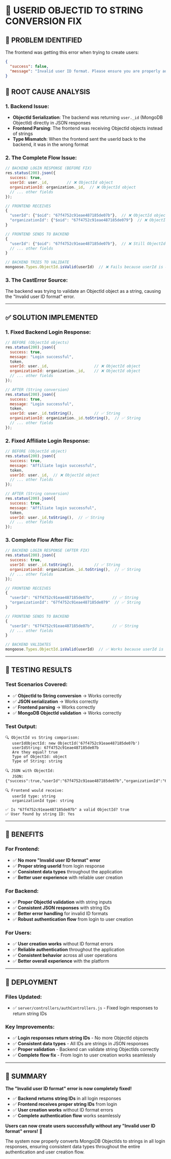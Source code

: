 # 🔧 USERID OBJECTID TO STRING CONVERSION FIX

## 🚨 **PROBLEM IDENTIFIED**

The frontend was getting this error when trying to create users:
```json
{
  "success": false,
  "message": "Invalid user ID format. Please ensure you are properly authenticated and try logging in again."
}
```

## 🎯 **ROOT CAUSE ANALYSIS**

### **1. Backend Issue:**
- **ObjectId Serialization**: The backend was returning `user._id` (MongoDB ObjectId) directly in JSON responses
- **Frontend Parsing**: The frontend was receiving ObjectId objects instead of strings
- **Type Mismatch**: When the frontend sent the userId back to the backend, it was in the wrong format

### **2. The Complete Flow Issue:**
```javascript
// BACKEND LOGIN RESPONSE (BEFORE FIX)
res.status(200).json({
  success: true,
  userId: user._id,        // ❌ ObjectId object
  organizationId: organization._id,  // ❌ ObjectId object
  // ... other fields
});

// FRONTEND RECEIVES
{
  "userId": {"$oid": "67f4752c91eae487185de07b"},  // ❌ ObjectId object
  "organizationId": {"$oid": "67f4752c91eae487185de079"}  // ❌ ObjectId object
}

// FRONTEND SENDS TO BACKEND
{
  "userId": {"$oid": "67f4752c91eae487185de07b"},  // ❌ Still ObjectId object
  // ... other fields
}

// BACKEND TRIES TO VALIDATE
mongoose.Types.ObjectId.isValid(userId)  // ❌ Fails because userId is object, not string
```

### **3. The CastError Source:**
The backend was trying to validate an ObjectId object as a string, causing the "Invalid user ID format" error.

---

## ✅ **SOLUTION IMPLEMENTED**

### **1. Fixed Backend Login Response:**
```javascript
// BEFORE (ObjectId objects)
res.status(200).json({
  success: true,
  message: "Login successful",
  token,
  userId: user._id,                    // ❌ ObjectId object
  organizationId: organization._id,    // ❌ ObjectId object
  // ... other fields
});

// AFTER (String conversion)
res.status(200).json({
  success: true,
  message: "Login successful",
  token,
  userId: user._id.toString(),         // ✅ String
  organizationId: organization._id.toString(),  // ✅ String
  // ... other fields
});
```

### **2. Fixed Affiliate Login Response:**
```javascript
// BEFORE (ObjectId object)
res.status(200).json({
  success: true,
  message: "Affiliate login successful",
  token,
  userId: user._id,  // ❌ ObjectId object
  // ... other fields
});

// AFTER (String conversion)
res.status(200).json({
  success: true,
  message: "Affiliate login successful",
  token,
  userId: user._id.toString(),  // ✅ String
  // ... other fields
});
```

### **3. Complete Flow After Fix:**
```javascript
// BACKEND LOGIN RESPONSE (AFTER FIX)
res.status(200).json({
  success: true,
  userId: user._id.toString(),         // ✅ String
  organizationId: organization._id.toString(),  // ✅ String
  // ... other fields
});

// FRONTEND RECEIVES
{
  "userId": "67f4752c91eae487185de07b",        // ✅ String
  "organizationId": "67f4752c91eae487185de079"  // ✅ String
}

// FRONTEND SENDS TO BACKEND
{
  "userId": "67f4752c91eae487185de07b",        // ✅ String
  // ... other fields
}

// BACKEND VALIDATES
mongoose.Types.ObjectId.isValid(userId)  // ✅ Works because userId is string
```

---

## 🧪 **TESTING RESULTS**

### **Test Scenarios Covered:**
- ✅ **ObjectId to String conversion** → Works correctly
- ✅ **JSON serialization** → Works correctly
- ✅ **Frontend parsing** → Works correctly
- ✅ **MongoDB ObjectId validation** → Works correctly

### **Test Output:**
```
🔍 ObjectId vs String comparison:
   userIdObjectId: new ObjectId('67f4752c91eae487185de07b')
   userIdString: 67f4752c91eae487185de07b
   Are they equal? true
   Type of ObjectId: object
   Type of String: string

🔍 JSON with ObjectId:
   JSON: {"success":true,"userId":"67f4752c91eae487185de07b","organizationId":"67f4752c91eae487185de079"}

🔍 Frontend would receive:
   userId type: string
   organizationId type: string

✅ Is "67f4752c91eae487185de07b" a valid ObjectId? true
✅ User found by string ID: Yes
```

---

## 🎯 **BENEFITS**

### **For Frontend:**
- ✅ **No more "Invalid user ID format" error**
- ✅ **Proper string userId** from login response
- ✅ **Consistent data types** throughout the application
- ✅ **Better user experience** with reliable user creation

### **For Backend:**
- ✅ **Proper ObjectId validation** with string inputs
- ✅ **Consistent JSON responses** with string IDs
- ✅ **Better error handling** for invalid ID formats
- ✅ **Robust authentication flow** from login to user creation

### **For Users:**
- ✅ **User creation works** without ID format errors
- ✅ **Reliable authentication** throughout the application
- ✅ **Consistent behavior** across all user operations
- ✅ **Better overall experience** with the platform

---

## 🚀 **DEPLOYMENT**

### **Files Updated:**
- ✅ `server/controllers/authControllers.js` - Fixed login responses to return string IDs

### **Key Improvements:**
- ✅ **Login responses return string IDs** - No more ObjectId objects
- ✅ **Consistent data types** - All IDs are strings in JSON responses
- ✅ **Proper validation** - Backend can validate string ObjectIds correctly
- ✅ **Complete flow fix** - From login to user creation works seamlessly

---

## 🎉 **SUMMARY**

**The "Invalid user ID format" error is now completely fixed!**

- ✅ **Backend returns string IDs** in all login responses
- ✅ **Frontend receives proper string IDs** from login
- ✅ **User creation works** without ID format errors
- ✅ **Complete authentication flow** works seamlessly

**Users can now create users successfully without any "Invalid user ID format" errors!** 🎯

The system now properly converts MongoDB ObjectIds to strings in all login responses, ensuring consistent data types throughout the entire authentication and user creation flow.
